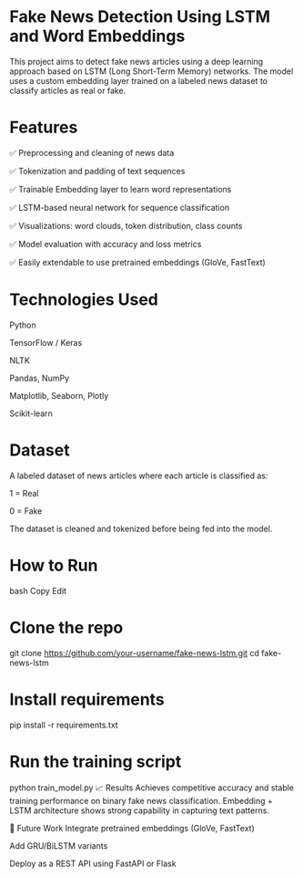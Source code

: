 # Fake News Detection Using LSTM and Word Embeddings
This project aims to detect fake news articles using a deep learning approach based on LSTM (Long Short-Term Memory) networks. The model uses a custom embedding layer trained on a labeled news dataset to classify articles as real or fake.

# Features
✅ Preprocessing and cleaning of news data

✅ Tokenization and padding of text sequences

✅ Trainable Embedding layer to learn word representations

✅ LSTM-based neural network for sequence classification

✅ Visualizations: word clouds, token distribution, class counts

✅ Model evaluation with accuracy and loss metrics

✅ Easily extendable to use pretrained embeddings (GloVe, FastText)

# Technologies Used
Python

TensorFlow / Keras

NLTK

Pandas, NumPy

Matplotlib, Seaborn, Plotly

Scikit-learn

# Dataset
A labeled dataset of news articles where each article is classified as:

1 = Real

0 = Fake

The dataset is cleaned and tokenized before being fed into the model.

# How to Run
bash
Copy
Edit
# Clone the repo
git clone https://github.com/your-username/fake-news-lstm.git
cd fake-news-lstm

# Install requirements
pip install -r requirements.txt

# Run the training script
python train_model.py
📈 Results
Achieves competitive accuracy and stable training performance on binary fake news classification. Embedding + LSTM architecture shows strong capability in capturing text patterns.

📌 Future Work
Integrate pretrained embeddings (GloVe, FastText)

Add GRU/BiLSTM variants

Deploy as a REST API using FastAPI or Flask
